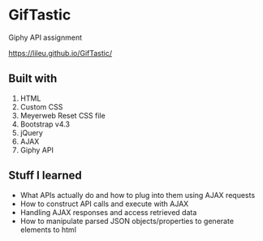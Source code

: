 # GifTastic
Giphy API assignment

https://lileu.github.io/GifTastic/

## Built with
1. HTML
2. Custom CSS
3. Meyerweb Reset CSS file
3. Bootstrap v4.3
4. jQuery
5. AJAX
6. Giphy API

## Stuff I learned
* What APIs actually do and how to plug into them using AJAX requests
* How to construct API calls and execute with AJAX
* Handling AJAX responses and access retrieved data
* How to manipulate parsed JSON objects/properties to generate elements to html
